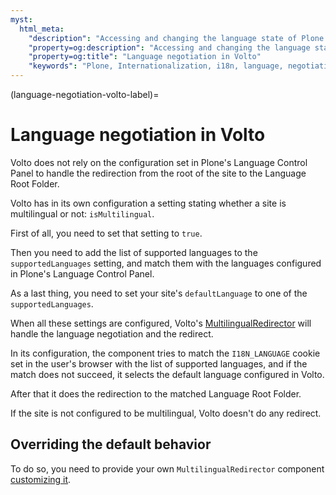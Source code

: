 ```yaml
---
myst:
  html_meta:
    "description": "Accessing and changing the language state of Plone programmatically."
    "property=og:description": "Accessing and changing the language state of Plone programmatically."
    "property=og:title": "Language negotiation in Volto"
    "keywords": "Plone, Internationalization, i18n, language, negotiation, translation, localization, volto"
---
```


(language-negotiation-volto-label)=

# Language negotiation in Volto

Volto does not rely on the configuration set in Plone's Language Control Panel to handle the redirection from the root of the site to the Language Root Folder.

Volto has in its own configuration a setting stating whether a site is multilingual or not: `isMultilingual`.

First of all, you need to set that setting to `true`.

Then you need to add the list of supported languages to the `supportedLanguages` setting, and match them with the languages configured in Plone's Language Control Panel.

As a last thing, you need to set your site's `defaultLanguage` to one of the `supportedLanguages`.

When all these settings are configured, Volto's [MultilingualRedirector](https://github.com/plone/volto/blob/master/src/components/theme/MultilingualRedirector/MultilingualRedirector.jsx) will handle the language negotiation and the redirect.

In its configuration, the component tries to match the `I18N_LANGUAGE` cookie set in the user's browser with the list of supported languages, and if the match does not succeed, it selects the default language configured in Volto.

After that it does the redirection to the matched Language Root Folder.

If the site is not configured to be multilingual, Volto doesn't do any redirect.

## Overriding the default behavior

To do so, you need to provide your own `MultilingualRedirector` component [customizing it](https://6.docs.plone.org/volto/recipes/customizing-components.html).